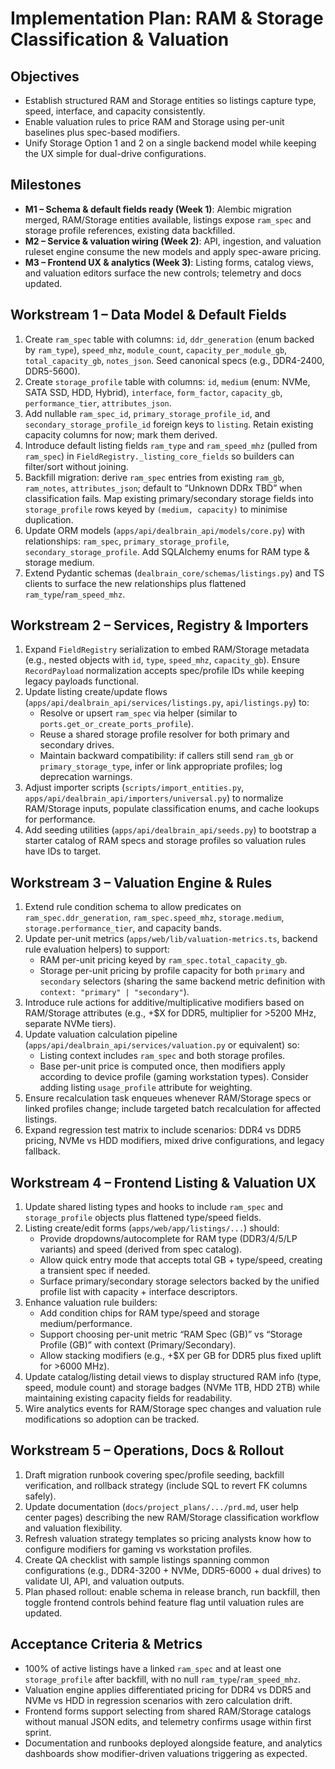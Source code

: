 # Implementation Plan: RAM & Storage Classification & Valuation

## Objectives
- Establish structured RAM and Storage entities so listings capture type, speed, interface, and capacity consistently.
- Enable valuation rules to price RAM and Storage using per-unit baselines plus spec-based modifiers.
- Unify Storage Option 1 and 2 on a single backend model while keeping the UX simple for dual-drive configurations.

## Milestones
- **M1 – Schema & default fields ready (Week 1)**: Alembic migration merged, RAM/Storage entities available, listings expose `ram_spec` and storage profile references, existing data backfilled.
- **M2 – Service & valuation wiring (Week 2)**: API, ingestion, and valuation ruleset engine consume the new models and apply spec-aware pricing.
- **M3 – Frontend UX & analytics (Week 3)**: Listing forms, catalog views, and valuation editors surface the new controls; telemetry and docs updated.

## Workstream 1 – Data Model & Default Fields
1. Create `ram_spec` table with columns: `id`, `ddr_generation` (enum backed by `ram_type`), `speed_mhz`, `module_count`, `capacity_per_module_gb`, `total_capacity_gb`, `notes_json`. Seed canonical specs (e.g., DDR4-2400, DDR5-5600).
2. Create `storage_profile` table with columns: `id`, `medium` (enum: NVMe, SATA SSD, HDD, Hybrid), `interface`, `form_factor`, `capacity_gb`, `performance_tier`, `attributes_json`.
3. Add nullable `ram_spec_id`, `primary_storage_profile_id`, and `secondary_storage_profile_id` foreign keys to `listing`. Retain existing capacity columns for now; mark them derived.
4. Introduce default listing fields `ram_type` and `ram_speed_mhz` (pulled from `ram_spec`) in `FieldRegistry._listing_core_fields` so builders can filter/sort without joining.
5. Backfill migration: derive `ram_spec` entries from existing `ram_gb`, `ram_notes`, `attributes_json`; default to “Unknown DDRx TBD” when classification fails. Map existing primary/secondary storage fields into `storage_profile` rows keyed by `(medium, capacity)` to minimise duplication.
6. Update ORM models (`apps/api/dealbrain_api/models/core.py`) with relationships: `ram_spec`, `primary_storage_profile`, `secondary_storage_profile`. Add SQLAlchemy enums for RAM type & storage medium.
7. Extend Pydantic schemas (`dealbrain_core/schemas/listings.py`) and TS clients to surface the new relationships plus flattened `ram_type`/`ram_speed_mhz`.

## Workstream 2 – Services, Registry & Importers
1. Expand `FieldRegistry` serialization to embed RAM/Storage metadata (e.g., nested objects with `id`, `type`, `speed_mhz`, `capacity_gb`). Ensure `RecordPayload` normalization accepts spec/profile IDs while keeping legacy payloads functional.
2. Update listing create/update flows (`apps/api/dealbrain_api/services/listings.py`, `api/listings.py`) to:
   - Resolve or upsert `ram_spec` via helper (similar to `ports.get_or_create_ports_profile`).
   - Reuse a shared storage profile resolver for both primary and secondary drives.
   - Maintain backward compatibility: if callers still send `ram_gb` or `primary_storage_type`, infer or link appropriate profiles; log deprecation warnings.
3. Adjust importer scripts (`scripts/import_entities.py`, `apps/api/dealbrain_api/importers/universal.py`) to normalize RAM/Storage inputs, populate classification enums, and cache lookups for performance.
4. Add seeding utilities (`apps/api/dealbrain_api/seeds.py`) to bootstrap a starter catalog of RAM specs and storage profiles so valuation rules have IDs to target.

## Workstream 3 – Valuation Engine & Rules
1. Extend rule condition schema to allow predicates on `ram_spec.ddr_generation`, `ram_spec.speed_mhz`, `storage.medium`, `storage.performance_tier`, and capacity bands.
2. Update per-unit metrics (`apps/web/lib/valuation-metrics.ts`, backend rule evaluation helpers) to support:
   - RAM per-unit pricing keyed by `ram_spec.total_capacity_gb`.
   - Storage per-unit pricing by profile capacity for both `primary` and `secondary` selectors (sharing the same backend metric definition with `context: "primary" | "secondary"`).
3. Introduce rule actions for additive/multiplicative modifiers based on RAM/Storage attributes (e.g., +$X for DDR5, multiplier for >5200 MHz, separate NVMe tiers).
4. Update valuation calculation pipeline (`apps/api/dealbrain_api/services/valuation.py` or equivalent) so:
   - Listing context includes `ram_spec` and both storage profiles.
   - Base per-unit price is computed once, then modifiers apply according to device profile (gaming workstation types). Consider adding listing `usage_profile` attribute for weighting.
5. Ensure recalculation task enqueues whenever RAM/Storage specs or linked profiles change; include targeted batch recalculation for affected listings.
6. Expand regression test matrix to include scenarios: DDR4 vs DDR5 pricing, NVMe vs HDD modifiers, mixed drive configurations, and legacy fallback.

## Workstream 4 – Frontend Listing & Valuation UX
1. Update shared listing types and hooks to include `ram_spec` and `storage_profile` objects plus flattened type/speed fields.
2. Listing create/edit forms (`apps/web/app/listings/...`) should:
   - Provide dropdowns/autocomplete for RAM type (DDR3/4/5/LP variants) and speed (derived from spec catalog).
   - Allow quick entry mode that accepts total GB + type/speed, creating a transient spec if needed.
   - Surface primary/secondary storage selectors backed by the unified profile list with capacity + interface descriptors.
3. Enhance valuation rule builders:
   - Add condition chips for RAM type/speed and storage medium/performance.
   - Support choosing per-unit metric “RAM Spec (GB)” vs “Storage Profile (GB)” with context (Primary/Secondary).
   - Allow stacking modifiers (e.g., +$X per GB for DDR5 plus fixed uplift for >6000 MHz).
4. Update catalog/listing detail views to display structured RAM info (type, speed, module count) and storage badges (NVMe 1TB, HDD 2TB) while maintaining existing capacity fields for readability.
5. Wire analytics events for RAM/Storage spec changes and valuation rule modifications so adoption can be tracked.

## Workstream 5 – Operations, Docs & Rollout
1. Draft migration runbook covering spec/profile seeding, backfill verification, and rollback strategy (include SQL to revert FK columns safely).
2. Update documentation (`docs/project_plans/.../prd.md`, user help center pages) describing the new RAM/Storage classification workflow and valuation flexibility.
3. Refresh valuation strategy templates so pricing analysts know how to configure modifiers for gaming vs workstation profiles.
4. Create QA checklist with sample listings spanning common configurations (e.g., DDR4-3200 + NVMe, DDR5-6000 + dual drives) to validate UI, API, and valuation outputs.
5. Plan phased rollout: enable schema in release branch, run backfill, then toggle frontend controls behind feature flag until valuation rules are updated.

## Acceptance Criteria & Metrics
- 100% of active listings have a linked `ram_spec` and at least one `storage_profile` after backfill, with no null `ram_type`/`ram_speed_mhz`.
- Valuation engine applies differentiated pricing for DDR4 vs DDR5 and NVMe vs HDD in regression scenarios with zero calculation drift.
- Frontend forms support selecting from shared RAM/Storage catalogs without manual JSON edits, and telemetry confirms usage within first sprint.
- Documentation and runbooks deployed alongside feature, and analytics dashboards show modifier-driven valuations triggering as expected.
